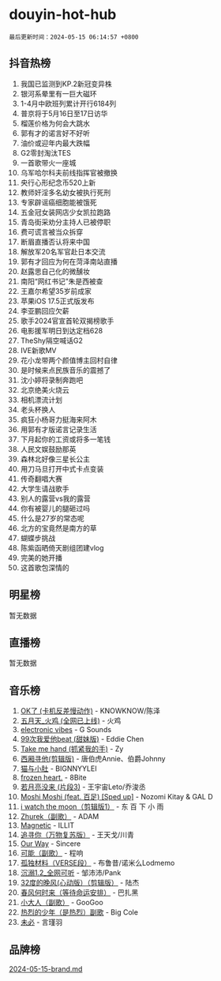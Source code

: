 # douyin-hot-hub

`最后更新时间：2024-05-15 06:14:57 +0800`

## 抖音热榜

1. 我国已监测到KP.2新冠变异株
1. 银河系晕里有一巨大磁环
1. 1-4月中欧班列累计开行6184列
1. 普京将于5月16日至17日访华
1. 榴莲价格为何会大跳水
1. 郭有才的诺言好不好听
1. 油价或迎年内最大跌幅
1. G2零封淘汰TES
1. 一首歌带火一座城
1. 乌军哈尔科夫前线指挥官被撤换
1. 央行心形纪念币520上新
1. 教师奸淫多名幼女被执行死刑
1. 专家辟谣癌细胞能被饿死
1. 五金冠女装网店少女凯拉跑路
1. 青岛街采劝分主持人已被停职
1. 费可谎言被当众拆穿
1. 断眉直播否认将来中国
1. 解放军20名军官赴日本交流
1. 郭有才回应为何在菏泽南站直播
1. 赵露思自己化的微醺妆
1. 南阳“网红书记”朱是西被查
1. 王嘉尔希望35岁前成家
1. 苹果iOS 17.5正式版发布
1. 李亚鹏回应欠薪
1. 歌手2024官宣首轮双揭榜歌手
1. 电影援军明日到达定档628
1. TheShy隔空喊话G2
1. IVE新歌MV
1. 花小龙带两个颜值博主回村自律
1. 是时候来点民族音乐的震撼了
1. 沈小婷将录制奔跑吧
1. 北京绝美火烧云
1. 相机漂流计划
1. 老头杯换人
1. 疯狂小杨哥力挺海来阿木
1. 用郭有才版诺言记录生活
1. 下月起你的工资或将多一笔钱
1. 人民文娱鼓励那英
1. 森林北好像三星长公主
1. 用刀马旦打开中式卡点变装
1. 传奇翻唱大赛
1. 大学生请战歌手
1. 别人的露营vs我的露营
1. 你有被婴儿的腿砸过吗
1. 什么是27岁的常态呢
1. 北方的宝竟然是南方的草
1. 蝴蝶步挑战
1. 陈紫函晒倚天剧组团建vlog
1. 完美的她开播
1. 这首歌包深情的

## 明星榜

暂无数据

## 直播榜

暂无数据

## 音乐榜

1. [OK了 (卡机反差慢动作)](https://sf5-hl-cdn-tos.douyinstatic.com/obj/tos-cn-ve-2774/osXWgLGizaDPmw9B0CIggvCFeIAAebk1YMe8jD) - KNOWKNOW/陈泽
1. [五月天_火鸡 (全网已上线)](https://sf5-hl-cdn-tos.douyinstatic.com/obj/tos-cn-ve-2774/oEtOMSQZstjlJ4nfBEgeqN29IbWjkmDBrFtF2C) - 火鸡
1. [electronic vibes](https://sf3-cdn-tos.douyinstatic.com/obj/tos-cn-ve-2774/oMIpXkYtpBe14gZjOFMCLfhBv1zjK1O3Ztar9Q) - G Sounds
1. [99次我爱他beat (甜妹版)](https://sf5-hl-cdn-tos.douyinstatic.com/obj/tos-cn-ve-2774/ocBPCLaDWFQr2tJdQmEDjGfSYIjegYYPBQZykZ) - Eddie Chen
1. [Take me hand (抓紧我的手)](https://sf27-cdn-tos.douyinstatic.com/obj/tos-cn-ve-2774/os8GB2fDQQmJZTmtomg0gHX5fBACiEgcFgEKYg) - Zy
1. [西厢寻他(剪辑版)](https://sf3-cdn-tos.douyinstatic.com/obj/tos-cn-ve-2774/oUsAVfAQKlRNxEv5qxvIB8o5qmIWUcXbzJKJhw) - 唐伯虎Annie、伯爵Johnny
1. [猫与小肚](https://sf3-cdn-tos.douyinstatic.com/obj/tos-cn-ve-2774/osZeoClMECgK8DYl6VebABgbchEtPYQjZEnRtd) - BIGNNYYLEI
1. [frozen heart.](https://sf27-cdn-tos.douyinstatic.com/obj/tos-cn-ve-2774/oIIWJfyjIACZA9zQMtnJ6hQQhFC4vhCupoRBsO) - 8Bite
1. [若月亮没来 (片段3)](https://sf5-hl-cdn-tos.douyinstatic.com/obj/tos-cn-ve-2774/okfyEUsGW1B1ovJi5JiN9IjvAT2lMwA054GoEB) - 王宇宙Leto/乔浚丞
1. [Moshi Moshi (feat. 百足) [Sped up]](https://sf5-hl-cdn-tos.douyinstatic.com/obj/tos-cn-ve-2774/ocCPFQcXJLeroaIdQLIGAoeeYM3OAUYGDguHXz) - Nozomi Kitay & GAL D
1. [i watch the moon（剪辑版1）](https://sf5-hl-cdn-tos.douyinstatic.com/obj/tos-cn-ve-2774/o0I9mSChzHZANMJIEBfkCQzzg6N5WAcVtqft9P) - 东 百 下 小 雨
1. [Zhurek（副歌）](https://sf6-cdn-tos.douyinstatic.com/obj/tos-cn-ve-2774/ooQm8FBZQDlf0btEYgVpCcSCQfrdJGBEKZYBGS) - ADAM
1. [Magnetic](https://sf5-hl-cdn-tos.douyinstatic.com/obj/tos-cn-ve-2774/oAQCYdBNZfLACGDmVFAsfAtpy32tqErgQ3XgBN) - ILLIT
1. [追寻你（万物复苏版）](https://sf27-cdn-tos.douyinstatic.com/obj/tos-cn-ve-2774/oYeAZJsbjIDit9APmBg8u6uDUQnHmoCf3gbo74) - 王天戈/川青
1. [Our Way](https://sf5-hl-cdn-tos.douyinstatic.com/obj/tos-cn-ve-2774/o8tPEkQgQNCe0DPeFwZzYrbqLlnzBBrYidWkEZ) - Sincere
1. [可能（副歌）](https://sf5-hl-cdn-tos.douyinstatic.com/obj/tos-cn-ve-2774/cde1731888894259b333569393c2fb51) - 程响
1. [孤独材料（VERSE段）](https://sf5-hl-cdn-tos.douyinstatic.com/obj/tos-cn-ve-2774/ocX7glDNHYlwFeYrGQfBZoThtvPWy8tCCEBGKQ) - 布鲁昔/诺米么Lodmemo
1. [沉溺1.2_全网可听](https://sf3-cdn-tos.douyinstatic.com/obj/tos-cn-ve-2774/ok2QoiBqsWAX9McZmWiI9gAB0EzwD4Xj6yfmtH) - 邹沛沛/Pank
1. [32度的晚风(心动版）（剪辑版）](https://sf3-cdn-tos.douyinstatic.com/obj/tos-cn-ve-2774/owNyabsyWdzUulxhoJfK8IBXgp0UMQAHpvGh2B) - 陆杰
1. [春风何时来（等待命运安排）](https://sf5-hl-cdn-tos.douyinstatic.com/obj/tos-cn-ve-2774/oICBNbD3gelMfB4WgiD1KI2jQtXZE2FgHLwtsl) - 巴扎黑
1. [小大人（副歌）](https://sf27-cdn-tos.douyinstatic.com/obj/tos-cn-ve-2774/oIhaDwehWhLFsVIG7QIICLLazDNGJAGg5geeb4) - GooGoo
1. [热烈的少年（是热烈）副歌](https://sf5-hl-cdn-tos.douyinstatic.com/obj/tos-cn-ve-2774/owVNI0CLDAUMtSz6TEYvfFBFL4UDFFhLfgK8fa) - Big Cole
1. [未必](https://sf5-hl-cdn-tos.douyinstatic.com/obj/tos-cn-ve-2774/ogntQMFnKQDZUgTCYuJgfLEtleYZZFxBQqhhFB) - 言瑾羽

## 品牌榜

[2024-05-15-brand.md](2024-05-15-brand.md)
